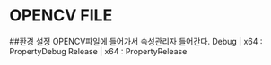 # OPENCV FILE

##환경 설정
OPENCV파일에 들어가서 속성관리자 들어간다.
Debug   | x64 : PropertyDebug
Release | x64 : PropertyRelease
